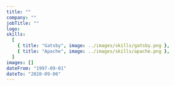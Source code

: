 ```yaml
---
title: ""
company: ""
jobTitle: ""
logo:
skills:
  [
    { title: "Gatsby", image: ../images/skills/gatsby.png },
    { title: "Apache", image: ../images/skills/apache.png },
  ]
images: []
dateFrom: "1997-09-01"
dateTo: "2020-09-06"
---
```

